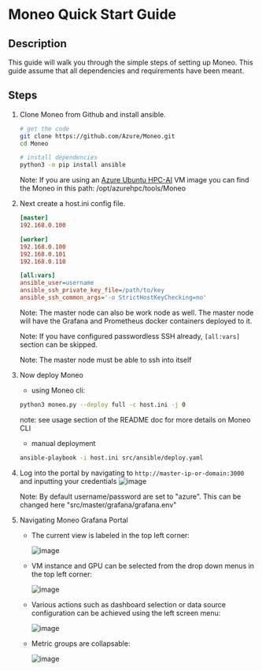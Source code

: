 Moneo Quick Start Guide
=====
Description
-----
This guide will walk you through the simple steps of setting up Moneo.
This guide assume that all dependencies and requirements have been meant.

Steps
-----
1. Clone Moneo from Github and install ansible. 
    ```sh
    # get the code
    git clone https://github.com/Azure/Moneo.git
    cd Moneo

    # install dependencies
    python3 -m pip install ansible
    ```
    Note: If you are using an [Azure Ubuntu HPC-AI](https://github.com/Azure/azhpc-images) VM image you can find the Moneo in this path: /opt/azurehpc/tools/Moneo

2. Next create a host.ini config file.  
    ```ini
    [master]
    192.168.0.100

    [worker]
    192.168.0.100
    192.168.0.101
    192.168.0.110

    [all:vars]
    ansible_user=username
    ansible_ssh_private_key_file=/path/to/key
    ansible_ssh_common_args='-o StrictHostKeyChecking=no'
    ```
    Note: The master node can also be work node as well. The master node will have the Grafana and Prometheus docker containers deployed to it.
    
    Note: If you have configured passwordless SSH already, `[all:vars]` section can be skipped.
    
    Note: The master node must be able to ssh into itself
    
3. Now deploy Moneo
    * using Moneo cli:
    ```sh 
    python3 moneo.py --deploy full -c host.ini -j 0
    ```
    note: see usage section of the README doc for more details on Moneo CLI 
    * manual deployment
    ```sh
    ansible-playbook -i host.ini src/ansible/deploy.yaml
    ```    
4. Log into the portal by navigating to `http://master-ip-or-domain:3000` and inputting your credentials
    ![image](https://user-images.githubusercontent.com/70273488/173685955-dc51f7fc-da55-450b-b214-20d875e7687f.png)
    
    Note: By default username/password are set to "azure". This can be changed here "src/master/grafana/grafana.env"
 
5. Navigating Moneo Grafana Portal
    - The current view is labeled in the top left corner:
    
        ![image](https://user-images.githubusercontent.com/70273488/173687229-d1d64693-58d6-4874-a61c-c32af67e3fea.png)
    - VM instance and GPU can be selected from the drop down menus in the top left corner:

        ![image](https://user-images.githubusercontent.com/70273488/173687914-ee684e71-02a7-429e-abfa-046244e9eea0.png)
    - Various actions such as dashboard selection or data source configuration can be achieved using the left screen menu:

      ![image](https://user-images.githubusercontent.com/70273488/173689054-661bb442-4883-4f99-9147-b8307821a6b2.png)
    - Metric groups are collapsable:

      ![image](https://user-images.githubusercontent.com/70273488/173689514-e7532cfb-0b56-41ed-b9b9-1d71beaab123.png)

